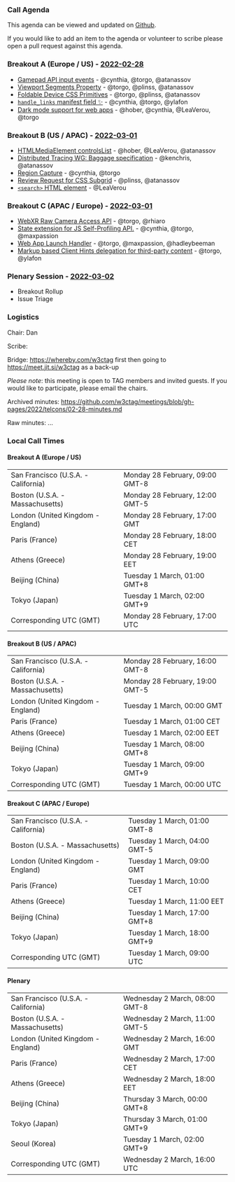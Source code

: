 ### Call Agenda

This agenda can be viewed and updated on [Github](https://github.com/w3ctag/meetings/blob/gh-pages/2022/telcons/02-28-agenda.md).

If you would like to add an item to the agenda or volunteer to scribe please open a pull request against this agenda.

### Breakout A (Europe / US) - [2022-02-28](https://www.timeanddate.com/worldclock/converter.html?iso=20220228T170000&p1=224&p2=43&p3=136&p4=195&p5=26&p6=33&p7=248&p8=235)

* [Gamepad API input events](https://github.com/w3ctag/design-reviews/issues/662) - @cynthia, @torgo, @atanassov
* [Viewport Segments Property](https://github.com/w3ctag/design-reviews/issues/689) - @torgo, @plinss, @atanassov
* [Foldable Device CSS Primitives](https://github.com/w3ctag/design-reviews/issues/690) - @torgo, @plinss, @atanassov
* [`handle_links` manifest field ✨](https://github.com/w3ctag/design-reviews/issues/695) - @cynthia, @torgo, @ylafon
* [Dark mode support for web apps](https://github.com/w3ctag/design-reviews/issues/696) - @hober, @cynthia, @LeaVerou, @torgo

### Breakout B (US / APAC) - [2022-03-01](https://www.timeanddate.com/worldclock/converter.html?iso=20220301T000000&p1=224&p2=43&p3=136&p4=195&p5=26&p6=33&p7=248&p8=235)

* [HTMLMediaElement controlsList](https://github.com/w3ctag/design-reviews/issues/643) - @hober, @LeaVerou, @atanassov
* [Distributed Tracing WG: Baggage specification](https://github.com/w3ctag/design-reviews/issues/650) - @kenchris, @atanassov
* [Region Capture](https://github.com/w3ctag/design-reviews/issues/710) - @cynthia, @torgo
* [Review Request for CSS Subgrid](https://github.com/w3ctag/design-reviews/issues/712) - @plinss, @atanassov
* [`<search>` HTML element](https://github.com/w3ctag/design-reviews/issues/714) - @LeaVerou

### Breakout C (APAC / Europe) - [2022-03-01](https://www.timeanddate.com/worldclock/converter.html?iso=20220301T090000&p1=224&p2=43&p3=136&p4=195&p5=26&p6=33&p7=248&p8=235)

* [WebXR Raw Camera Access API](https://github.com/w3ctag/design-reviews/issues/652) - @torgo, @rhiaro
* [State extension for JS Self-Profiling API.](https://github.com/w3ctag/design-reviews/issues/682) - @cynthia, @torgo, @maxpassion
* [Web App Launch Handler](https://github.com/w3ctag/design-reviews/issues/683) - @torgo, @maxpassion, @hadleybeeman
* [Markup based Client Hints delegation for third-party content](https://github.com/w3ctag/design-reviews/issues/702) - @torgo, @ylafon


### Plenary Session - [2022-03-02](https://www.timeanddate.com/worldclock/converter.html?iso=20220302T160000&p1=224&p2=43&p3=136&p4=195&p5=26&p6=33&p7=248&p8=235)

* Breakout Rollup
* Issue Triage

### Logistics

Chair: Dan

Scribe:

Bridge: https://whereby.com/w3ctag first then going to https://meet.jit.si/w3ctag as a back-up

*Please note*: this meeting is open to TAG members and invited guests. If you would like to participate, please email the chairs.

Archived minutes: https://github.com/w3ctag/meetings/blob/gh-pages/2022/telcons/02-28-minutes.md

Raw minutes: ...


### Local Call Times

#### Breakout A (Europe / US)

<table>
<tr><td> San Francisco (U.S.A. - California) <td> Monday 28 February, 09:00 GMT-8</td></tr>
<tr><td> Boston (U.S.A. - Massachusetts) <td> Monday 28 February, 12:00 GMT-5</td></tr>
<tr><td> London (United Kingdom - England) <td> Monday 28 February, 17:00 GMT</td></tr>
<tr><td> Paris (France) <td> Monday 28 February, 18:00 CET</td></tr>
<tr><td> Athens (Greece) <td> Monday 28 February, 19:00 EET</td></tr>
<tr><td> Beijing (China) <td> Tuesday 1 March, 01:00 GMT+8</td></tr>
<tr><td> Tokyo (Japan) <td> Tuesday 1 March, 02:00 GMT+9</td></tr>
<tr><td> Corresponding UTC (GMT) <td> Monday 28 February, 17:00 UTC</td></tr>
</table>

#### Breakout B (US / APAC)

<table>
<tr><td> San Francisco (U.S.A. - California) <td> Monday 28 February, 16:00 GMT-8</td></tr>
<tr><td> Boston (U.S.A. - Massachusetts) <td> Monday 28 February, 19:00 GMT-5</td></tr>
<tr><td> London (United Kingdom - England) <td> Tuesday 1 March, 00:00 GMT</td></tr>
<tr><td> Paris (France) <td> Tuesday 1 March, 01:00 CET</td></tr>
<tr><td> Athens (Greece) <td> Tuesday 1 March, 02:00 EET</td></tr>
<tr><td> Beijing (China) <td> Tuesday 1 March, 08:00 GMT+8</td></tr>
<tr><td> Tokyo (Japan) <td> Tuesday 1 March, 09:00 GMT+9</td></tr>
<tr><td> Corresponding UTC (GMT) <td> Tuesday 1 March, 00:00 UTC</td></tr>
</table>

#### Breakout C (APAC / Europe)

<table>
<tr><td> San Francisco (U.S.A. - California) <td> Tuesday 1 March, 01:00 GMT-8</td></tr>
<tr><td> Boston (U.S.A. - Massachusetts) <td> Tuesday 1 March, 04:00 GMT-5</td></tr>
<tr><td> London (United Kingdom - England) <td> Tuesday 1 March, 09:00 GMT</td></tr>
<tr><td> Paris (France) <td> Tuesday 1 March, 10:00 CET</td></tr>
<tr><td> Athens (Greece) <td> Tuesday 1 March, 11:00 EET</td></tr>
<tr><td> Beijing (China) <td> Tuesday 1 March, 17:00 GMT+8</td></tr>
<tr><td> Tokyo (Japan) <td> Tuesday 1 March, 18:00 GMT+9</td></tr>
<tr><td> Corresponding UTC (GMT) <td> Tuesday 1 March, 09:00 UTC</td></tr>
</table>

#### Plenary

<table>
<tr><td> San Francisco (U.S.A. - California) <td> Wednesday 2 March, 08:00 GMT-8</td></tr>
<tr><td> Boston (U.S.A. - Massachusetts) <td> Wednesday 2 March, 11:00 GMT-5</td></tr>
<tr><td> London (United Kingdom - England) <td> Wednesday 2 March, 16:00 GMT</td></tr>
<tr><td> Paris (France) <td> Wednesday 2 March, 17:00 CET</td></tr>
<tr><td> Athens (Greece) <td> Wednesday 2 March, 18:00 EET</td></tr>
<tr><td> Beijing (China) <td> Thursday 3 March, 00:00 GMT+8</td></tr>
<tr><td> Tokyo (Japan) <td> Thursday 3 March, 01:00 GMT+9</td></tr>
<tr><td> Seoul (Korea) <td> Tuesday 1 March, 02:00 GMT+9</td></tr>
<tr><td> Corresponding UTC (GMT) <td> Wednesday 2 March, 16:00 UTC</td></tr>
</table>
